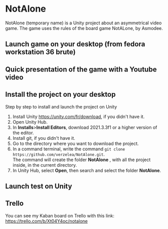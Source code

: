 # NotAlone
NotAlone (temporary name) is a Unity project about an asymmetrical video game. The game uses the rules of the board game NotALone, by Asmodee.

## Launch game on your desktop (from fedora workstation 36 brute)

## Quick presentation of the game with a Youtube video

## Install the project on your desktop
Step by step to install and launch the project on Unity
1. Install Unity https://unity.com/fr/download, if you didn't have it.
2. Open Unity Hub.
3. In **Installs**>**Install Editors**, download 2021.3.3f1 or a higher version of the editor.
4. Install git, if you didn't have it.
5. Go to the directory where you want to download the project.
6. In a command terminal, write the command `git clone https://github.com/verzelea/NotAlone.git`.  
The command will create the folder **NotAlone** , with all the project inside, in the current directory.
7. In Unity Hub, select **Open**, then search and select the folder **NotAlone**.

## Launch test on Unity

## Trello
You can see my Kaban board on Trello with this link: https://trello.com/b/Xt04Y4oc/notalone
